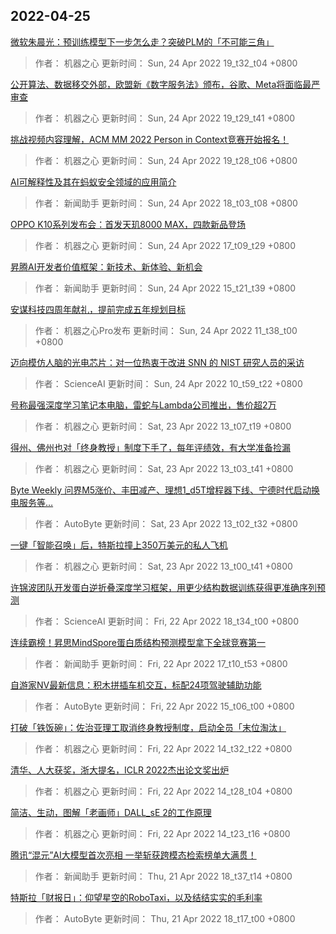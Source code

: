 
## 2022-04-25

 [微软朱晨光：预训练模型下一步怎么走？突破PLM的「不可能三角」](https://www.jiqizhixin.com/articles/2022-04-24-9)

> 作者： 机器之心  更新时间： Sun, 24 Apr 2022 19_t32_t04 +0800

 [公开算法、数据移交外部，欧盟新《数字服务法》颁布，谷歌、Meta将面临最严审查](https://www.jiqizhixin.com/articles/2022-04-24-4)

> 作者： 机器之心  更新时间： Sun, 24 Apr 2022 19_t29_t41 +0800

 [挑战视频内容理解，ACM MM 2022 Person in Context竞赛开始报名！](https://www.jiqizhixin.com/articles/2022-04-24-5)

> 作者： 机器之心  更新时间： Sun, 24 Apr 2022 19_t28_t06 +0800

 [AI可解释性及其在蚂蚁安全领域的应用简介](https://www.jiqizhixin.com/articles/2022-04-24-8)

> 作者： 新闻助手  更新时间： Sun, 24 Apr 2022 18_t03_t08 +0800

 [OPPO K10系列发布会：首发天玑8000 MAX，四款新品登场](https://www.jiqizhixin.com/articles/2022-04-24-7)

> 作者： 机器之心  更新时间： Sun, 24 Apr 2022 17_t09_t29 +0800

 [昇腾AI开发者价值框架：新技术、新体验、新机会](https://www.jiqizhixin.com/articles/2022-04-24-6)

> 作者： 新闻助手  更新时间： Sun, 24 Apr 2022 15_t21_t39 +0800

 [安谋科技四周年献礼，提前完成五年规划目标](https://www.jiqizhixin.com/articles/2022-04-24-3)

> 作者： 机器之心Pro发布  更新时间： Sun, 24 Apr 2022 11_t38_t00 +0800

 [迈向模仿人脑的光电芯片：对一位热衷于改进 SNN 的 NIST 研究人员的采访](https://www.jiqizhixin.com/articles/2022-04-24-2)

> 作者： ScienceAI  更新时间： Sun, 24 Apr 2022 10_t59_t22 +0800

 [号称最强深度学习笔记本电脑，雷蛇与Lambda公司推出，售价超2万](https://www.jiqizhixin.com/articles/2022-04-23-4)

> 作者： 机器之心  更新时间： Sat, 23 Apr 2022 13_t07_t19 +0800

 [得州、佛州也对「终身教授」制度下手了，每年评绩效，有大学准备捡漏](https://www.jiqizhixin.com/articles/2022-04-23-3)

> 作者： 机器之心  更新时间： Sat, 23 Apr 2022 13_t03_t41 +0800

 [Byte Weekly   问界M5涨价、丰田减产、理想1_d5T增程器下线、宁德时代启动换电服务等…](https://www.jiqizhixin.com/articles/2022-04-23-2)

> 作者： AutoByte  更新时间： Sat, 23 Apr 2022 13_t02_t32 +0800

 [一键「智能召唤」后，特斯拉撞上350万美元的私人飞机](https://www.jiqizhixin.com/articles/2022-04-23)

> 作者： 机器之心  更新时间： Sat, 23 Apr 2022 13_t00_t41 +0800

 [许锦波团队开发蛋白逆折叠深度学习框架，用更少结构数据训练获得更准确序列预测](https://www.jiqizhixin.com/articles/2022-04-22-7)

> 作者： ScienceAI  更新时间： Fri, 22 Apr 2022 18_t34_t00 +0800

 [连续霸榜！昇思MindSpore蛋白质结构预测模型拿下全球竞赛第一](https://www.jiqizhixin.com/articles/2022-04-22-6)

> 作者： 新闻助手  更新时间： Fri, 22 Apr 2022 17_t10_t53 +0800

 [自游家NV最新信息：积木拼插车机交互，标配24项驾驶辅助功能](https://www.jiqizhixin.com/articles/2022-04-22-5)

> 作者： AutoByte  更新时间： Fri, 22 Apr 2022 15_t06_t00 +0800

 [打破「铁饭碗」：佐治亚理工取消终身教授制度，启动全员「末位淘汰」](https://www.jiqizhixin.com/articles/2022-04-22-4)

> 作者： 机器之心  更新时间： Fri, 22 Apr 2022 14_t32_t22 +0800

 [清华、人大获奖，浙大提名，ICLR 2022杰出论文奖出炉](https://www.jiqizhixin.com/articles/2022-04-22-3)

> 作者： 机器之心  更新时间： Fri, 22 Apr 2022 14_t28_t04 +0800

 [简洁、生动，图解「老画师」DALL_sE 2的工作原理](https://www.jiqizhixin.com/articles/2022-04-22-2)

> 作者： 机器之心  更新时间： Fri, 22 Apr 2022 14_t23_t16 +0800

 [腾讯“混元”AI大模型首次亮相 一举斩获跨模态检索榜单大满贯！](https://www.jiqizhixin.com/articles/2022-04-21-8)

> 作者： 新闻助手  更新时间： Thu, 21 Apr 2022 18_t37_t14 +0800

 [特斯拉「财报日」：仰望星空的RoboTaxi，以及结结实实的毛利率](https://www.jiqizhixin.com/articles/2022-04-21-9)

> 作者： AutoByte  更新时间： Thu, 21 Apr 2022 18_t17_t00 +0800
